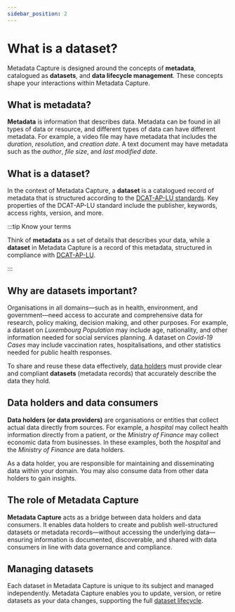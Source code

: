 ```yaml
---
sidebar_position: 2
---
```


# What is a dataset?

Metadata Capture is designed around the concepts of **metadata**, catalogued as **datasets**, and **data lifecycle management**.  These concepts shape your interactions within Metadata Capture.

## What is metadata?

**Metadata** is information that describes data. Metadata can be found in all types of data or resource, and different types of data can have different metadata. For example, a video file may have metadata that includes the *duration*, *resolution*, and *creation date*. A text document may have metadata such as the *author*, *file size*, and *last modified date*.

## What is a dataset?

In the context of Metadata Capture, a **dataset** is a catalogued record of metadata that is structured according to the <u>DCAT-AP-LU standards</u>. Key properties of the DCAT-AP-LU standard include the publisher, keywords, access rights, version, and more.

:::tip Know your terms

Think of **metadata** as a set of details that describes your data, while a **dataset** in Metadata Capture is a record of this metadata, structured in compliance with <u>DCAT-AP-LU</u>.

:::

## Why are datasets important?

Organisations in all domains—such as in health, environment, and government—need access to accurate and comprehensive data for research, policy making, decision making, and other purposes. For example, a dataset on *Luxembourg Population* may include age, nationality, and other information needed for social services planning. A dataset on *Covid-19 Cases* may include vaccination rates, hospitalisations, and other statistics needed for public health responses.

To share and reuse these data effectively, <u>data holders</u> must provide clear and compliant **datasets** (metadata records) that accurately describe the data they hold.

## Data holders and data consumers

**Data holders (or data providers)** are organisations or entities that collect actual data directly from sources. For example, a *hospital* may collect health information directly from a patient, or the *Ministry of Finance* may collect economic data from businesses. In these examples, both the *hospital* and the *Ministry of Finance* are data holders. 

As a data holder, you are responsible for maintaining and disseminating data within your domain. You may also consume data from other data holders to gain insights.

## The role of Metadata Capture

**Metadata Capture** acts as a bridge between data holders and data consumers. It enables data holders to create and publish well-structured datasets or metadata records—without accessing the underlying data—ensuring information is documented, discoverable, and shared with data consumers in line with data governance and compliance.

## Managing datasets 

Each dataset in Metadata Capture is unique to its subject and managed independently. Metadata Capture enables you to update, version, or retire datasets as your data changes, supporting the full <u>dataset lifecycle</u>.